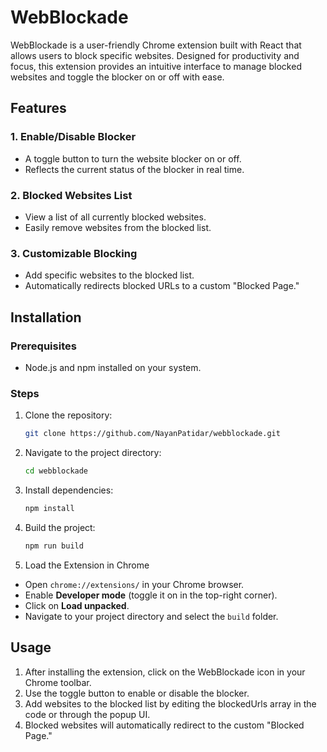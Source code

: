 # WebBlockade

WebBlockade is a user-friendly Chrome extension built with React that allows users to block specific websites. Designed for productivity and focus, this extension provides an intuitive interface to manage blocked websites and toggle the blocker on or off with ease.

## Features

### 1. Enable/Disable Blocker

- A toggle button to turn the website blocker on or off.
- Reflects the current status of the blocker in real time.

### 2. Blocked Websites List

- View a list of all currently blocked websites.
- Easily remove websites from the blocked list.

### 3. Customizable Blocking

- Add specific websites to the blocked list.
- Automatically redirects blocked URLs to a custom "Blocked Page."

## Installation

### Prerequisites

- Node.js and npm installed on your system.

### Steps

1. Clone the repository:

   ```bash
   git clone https://github.com/NayanPatidar/webblockade.git

   ```

2. Navigate to the project directory:

   ```bash
   cd webblockade

   ```

3. Install dependencies:
   ```bash
   npm install

   ```
4. Build the project:

   ```bash
   npm run build

   ```

5. Load the Extension in Chrome

- Open `chrome://extensions/` in your Chrome browser.
- Enable **Developer mode** (toggle it on in the top-right corner).
- Click on **Load unpacked**.
- Navigate to your project directory and select the `build` folder.

## Usage

1. After installing the extension, click on the WebBlockade icon in your Chrome toolbar.
2. Use the toggle button to enable or disable the blocker.
3. Add websites to the blocked list by editing the blockedUrls array in the code or through the popup UI.
4. Blocked websites will automatically redirect to the custom "Blocked Page."
